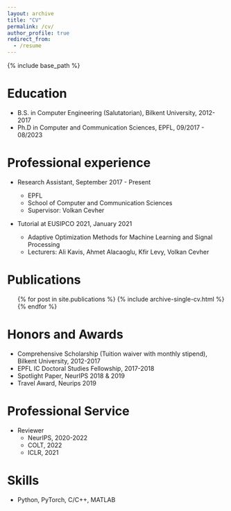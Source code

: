 ```yaml
---
layout: archive
title: "CV"
permalink: /cv/
author_profile: true
redirect_from:
  - /resume
---
```


{% include base_path %}

Education
======
* B.S. in Computer Engineering (Salutatorian), Bilkent University, 2012-2017
* Ph.D in Computer and Communication Sciences, EPFL, 09/2017 - 08/2023

Professional experience
======
* Research Assistant, September 2017 - Present
  * EPFL
  * School of Computer and Communication Sciences
  * Supervisor: Volkan Cevher

* Tutorial at EUSIPCO 2021, January 2021
  * Adaptive Optimization Methods for Machine Learning and Signal Processing
  * Lecturers: Ali Kavis, Ahmet Alacaoglu, Kfir Levy, Volkan Cevher

Publications
======
  <ul>{% for post in site.publications %}
    {% include archive-single-cv.html %}
  {% endfor %}</ul>
<!-- Talks
======
  <ul>{% for post in site.talks %}
    {% include archive-single-talk-cv.html %}
  {% endfor %}</ul> -->
  
Honors and Awards
======
* Comprehensive Scholarship (Tuition waiver with monthly stipend), Bilkent University, 2012-2017
* EPFL IC Doctoral Studies Fellowship, 2017-2018
* Spotlight Paper, NeurIPS 2018 & 2019
* Travel Award, Neurips 2019 
  
Professional Service
======
* Reviewer
  * NeurIPS, 2020-2022
  * COLT, 2022
  * ICLR, 2021

Skills
======
* Python, PyTorch, C/C++, MATLAB
